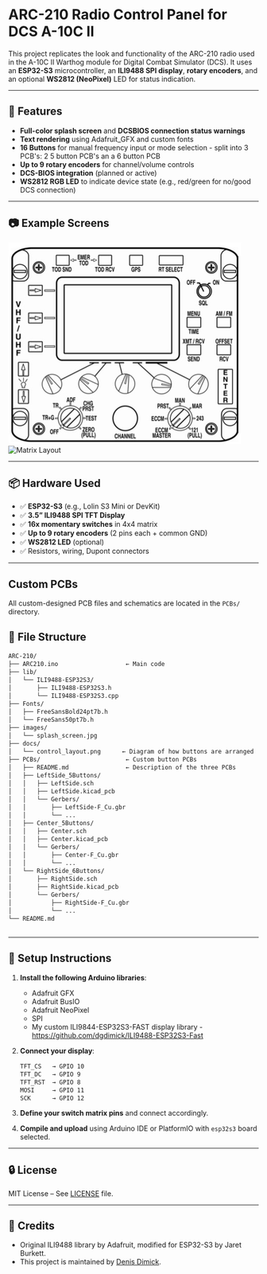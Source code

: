 # ARC-210 Radio Control Panel for DCS A-10C II

This project replicates the look and functionality of the ARC-210 radio used in the A-10C II Warthog module for Digital Combat Simulator (DCS). It uses an **ESP32-S3** microcontroller, an **ILI9488 SPI display**, **rotary encoders**, and an optional **WS2812 (NeoPixel)** LED for status indication.

---

## 🧹 Features

* **Full-color splash screen** and **DCSBIOS connection status warnings**
* **Text rendering** using Adafruit\_GFX and custom fonts
* **16 Buttons** for manual frequency input or mode selection - split into 3 PCB's: 2 5 button PCB's an a 6 button PCB
* **Up to 9 rotary encoders** for channel/volume controls
* **DCS-BIOS integration** (planned or active)
* **WS2812 RGB LED** to indicate device state (e.g., red/green for no/good DCS connection)

---

## 📷 Example Screens

![Splash Screen](images/splash_screen.jpg)
![Matrix Layout](docs/button_matrix_layout.png)

---

## 📦 Hardware Used

* ✅ **ESP32-S3** (e.g., Lolin S3 Mini or DevKit)
* ✅ **3.5” ILI9488 SPI TFT Display**
* ✅ **16x momentary switches** in 4x4 matrix
* ✅ **Up to 9 rotary encoders** (2 pins each + common GND)
* ✅ **WS2812 LED** (optional)
* ✅ Resistors, wiring, Dupont connectors

---
## Custom PCBs

All custom-designed PCB files and schematics are located in the `PCBs/` directory.


## 📁 File Structure

```
ARC-210/
├── ARC210.ino                   ← Main code
├── lib/
│   └── ILI9488-ESP32S3/
│       ├── ILI9488-ESP32S3.h
│       └── ILI9488-ESP32S3.cpp
├── Fonts/
│   ├── FreeSansBold24pt7b.h
│   └── FreeSans50pt7b.h
├── images/
│   └── splash_screen.jpg
├── docs/
│   └── control_layout.png      ← Diagram of how buttons are arranged
├── PCBs/                        ← Custom button PCBs
│   ├── README.md                ← Description of the three PCBs
│   ├── LeftSide_5Buttons/
│   │   ├── LeftSide.sch
│   │   ├── LeftSide.kicad_pcb
│   │   └── Gerbers/
│   │       ├── LeftSide-F_Cu.gbr
│   │       └── ...
│   ├── Center_5Buttons/
│   │   ├── Center.sch
│   │   ├── Center.kicad_pcb
│   │   └── Gerbers/
│   │       ├── Center-F_Cu.gbr
│   │       └── ...
│   └── RightSide_6Buttons/
│       ├── RightSide.sch
│       ├── RightSide.kicad_pcb
│       └── Gerbers/
│           ├── RightSide-F_Cu.gbr
│           └── ...
└── README.md


```

---

## 🔧 Setup Instructions

1. **Install the following Arduino libraries**:

   * Adafruit GFX
   * Adafruit BusIO
   * Adafruit NeoPixel
   * SPI
   * My custom ILI9844-ESP32S3-FAST display library - https://github.com/dgdimick/ILI9488-ESP32S3-Fast

2. **Connect your display**:

   ```
   TFT_CS   → GPIO 10
   TFT_DC   → GPIO 9
   TFT_RST  → GPIO 8
   MOSI     → GPIO 11
   SCK      → GPIO 12
   ```

3. **Define your switch matrix pins** and connect accordingly.

4. **Compile and upload** using Arduino IDE or PlatformIO with `esp32s3` board selected.

---

## 🔒 License

MIT License – See [LICENSE](LICENSE) file.

---

## 🙏 Credits

* Original ILI9488 library by Adafruit, modified for ESP32-S3 by Jaret Burkett.
* This project is maintained by [Denis Dimick](mailto:dgdimick@gmail.com).
